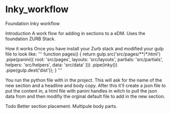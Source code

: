 # Inky_workflow
Foundation Inky workflow

Introduction
A work flow for adding in sections to a eDM. Uses the foundation ZURB Stack.

How it works
Once you have install your Zurb stack and modified your gulp file to look like:
'''
function pages() {
  return gulp.src('src/pages/**/*.html')
    .pipe(panini({
      root: 'src/pages',
      layouts: 'src/layouts',
      partials: 'src/partials',
      helpers: 'src/helpers',
      data: 'src/data'
    }))
    .pipe(inky())
    .pipe(gulp.dest('dist'));
}
'''

You run the python file with in the project. This will ask for the name of the new section and a headline and body copy.
After this it'll create a json file to put the content in, a html file with panini handles in witch to pull the json data from and then modifiy the orginal default file to add in the new section.

Todo
Better section placement.
Multipule body parts.
